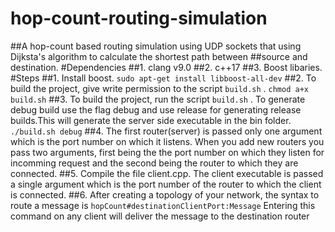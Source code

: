 # hop-count-routing-simulation
##A hop-count based routing simulation using UDP sockets that using Dijksta's algorithm to calculate the shortest path between
##source and destination.
#Dependencies
##1. clang v9.0
##2. c++17
##3. Boost libaries.
#Steps
##1. Install boost. 
```sudo apt-get install libboost-all-dev```
##2. To build the project, give write permission to the script ```build.sh``` . 
```chmod a+x build.sh```
##3. To build the project, run the script ```build.sh``` . To generate debug build use the flag debug and use release for 
     generating release builds.This will generate the server side executable in the bin folder.
```./build.sh debug```
##4. The first router(server) is passed only one argument which is the port number on which it listens. When you add new routers
     you pass two arguments, first being the the port number on which they listen for incomming request and the second being the 
     router to which they are connected.
##5. Compile the file client.cpp. The client executable is passed a single argument which is the port number of the router to 
     which the client is connected. 
##6. After creating a topology of your network, the syntax to route a message is 
     ```hopCount#destinationClientPort:Message```
     Entering this command on any client will deliver the message to the destination router 
